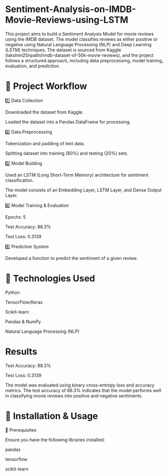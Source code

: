 # Sentiment-Analysis-on-IMDB-Movie-Reviews-using-LSTM
This project aims to build a Sentiment Analysis Model for movie reviews using the IMDB dataset. The model classifies reviews as either positive or negative using Natural Language Processing (NLP) and Deep Learning (LSTM) techniques. The dataset is sourced from Kaggle (lakshmi25npathi/imdb-dataset-of-50k-movie-reviews), and the project follows a structured approach, including data preprocessing, model training, evaluation, and prediction.

# 🚀 Project Workflow

1️⃣ Data Collection

Downloaded the dataset from Kaggle.

Loaded the dataset into a Pandas DataFrame for processing.

2️⃣ Data Preprocessing

Tokenization and padding of text data.

Splitting dataset into training (80%) and testing (20%) sets.

3️⃣ Model Building

Used an LSTM (Long Short-Term Memory) architecture for sentiment classification.

The model consists of an Embedding Layer, LSTM Layer, and Dense Output Layer.

4️⃣ Model Training & Evaluation

Epochs: 5

Test Accuracy: 88.3%

Test Loss: 0.3139

5️⃣ Predictive System

Developed a function to predict the sentiment of a given review.

# 🤖 Technologies Used

Python

TensorFlow/Keras

Scikit-learn

Pandas & NumPy

Natural Language Processing (NLP)

# Results
Test Accuracy: 88.3%

Test Loss: 0.3139

The model was evaluated using binary cross-entropy loss and accuracy metrics. The test accuracy of 88.3% indicates that the model performs well in classifying movie reviews into positive and negative sentiments.

# 📌 Installation & Usage

🔹 Prerequisites

Ensure you have the following libraries installed:

pandas

tensorflow

scikit-learn
